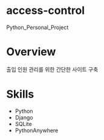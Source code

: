 # access-control
Python_Personal_Project

# Overview
출입 인원 관리를 위한 간단한 사이트 구축

# Skills
* Python
* Django
* SQLite
* PythonAnywhere
